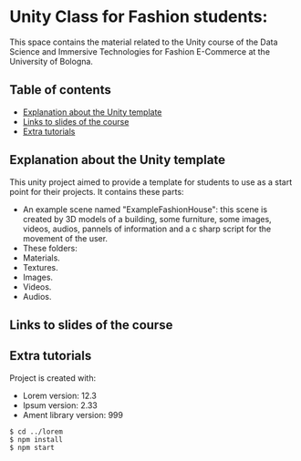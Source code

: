 # Unity Class for Fashion students:
This space contains the material related to the Unity course of the Data Science and Immersive Technologies for Fashion E-Commerce at the University of Bologna.
## Table of contents
* [Explanation about the Unity template](#Explanation)
* [Links to slides of the course](#slides)
* [Extra tutorials](#Tutorials)

## Explanation about the Unity template
This unity project aimed to provide a template for students to use as a start point for their projects.
It contains these parts:
* An example scene named "ExampleFashionHouse": this scene is created by 3D models of a building, some furniture, some images, videos, audios, pannels of information and a c sharp script for the movement of the user.
* These folders:
* Materials.
* Textures.
* Images.
* Videos.
* Audios.


## Links to slides of the course
	
## Extra tutorials
Project is created with:
* Lorem version: 12.3
* Ipsum version: 2.33
* Ament library version: 999

```
$ cd ../lorem
$ npm install
$ npm start
```
